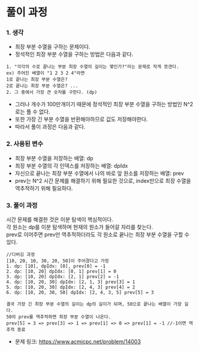 # 풀이 과정
### 1. 생각
- 최장 부분 수열을 구하는 문제이다.
- 정석적인 최장 부분 수열을 구하는 방법은 다음과 같다.
```
1. "각각의 수로 끝나는 부분 최장 수열의 길이는 몇인가?"라는 문제로 작게 쪼갠다.
ex) 주어진 배열이 "1 2 3 2 4"라면 
1로 끝나는 최장 부분 수열은?
2로 끝나는 최장 부분 수열은? ...
2. 그 중에서 가장 큰 숫자를 구한다. (dp)
```
- 그러나 개수가 100만개이기 때문에 정석적인 최장 부분 수열을 구하는 방법인 N^2로는 풀 수 없다.
- 또한 가장 긴 부분 수열을 반환해야하므로 값도 저장해야한다.
- 따라서 풀이 과정은 다음과 같다.

### 2. 사용된 변수
- 최장 부분 수열을 저장하는 배열: dp
- 최장 부분 수열의 각 인덱스를 저장하는 배열: dpIdx
- 자신으로 끝나는 최장 부분 수열에서 나의 바로 앞 원소를 저장하는 배열: prev
- prev는 N^2 시간 문제를 해결하기 위해 필요한 것으로, index만으로 최장 수열을 역추적하기 위해 필요하다.

### 3. 풀이 과정
시간 문제를 해결한 것은 이분 탐색이 핵심적이다.<br>
각 원소는 dp를 이분 탐색하며 현재의 원소가 들어갈 자리를 찾는다. <br>
prev로 이어주면 prev만 역추적하더라도 각 원소로 끝나는 최장 부분 수열을 구할 수 있다.
```
//디버깅 과정
[10, 20, 10, 30, 20, 50]이 주어졌다고 가정
1. dp: [10], dpIdx: [0], prev[0] = -1
2. dp: [10, 20] dpIdx: [0, 1] prev[1] = 0
3. dp: [10, 20] dpIdx: [2, 1] prev[2] = -1
4. dp: [10, 20, 30] dpIdx: [2, 1, 3] prev[3] = 1
5. dp: [10, 20, 30] dpIdx: [2, 4, 3] prev[4] = 2
6. dp: [10, 20, 30, 50] dpIdx: [2, 4, 3, 5] prev[5] = 3

결국 가장 긴 최장 부분 수열의 길이는 dp의 길이가 되며, 50으로 끝나는 배열이 가장 길다.
50의 prev를 역추적하면 최장 부분 수열이 나온다.
prev[5] = 3 => prev[3] => 1 => prev[1] => 0 => prev[1] = -1 //-1이면 역추적 종료
```



- 문제 링크: https://www.acmicpc.net/problem/14003
